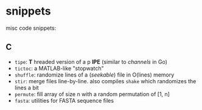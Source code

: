snippets
========

misc code snippets:

C
-

* `tipe`: __T__ hreaded version of a p __IPE__ (similar to *channels* in Go)
* `tictoc`: a MATLAB-like "stopwatch"
* `shuffle`: randomize lines of a (*seekable*) file in O(lines) memory
* `stir`: merge files line-by-line. also compiles `shake` which randomizes the lines a bit
* `permute`: fill array of size n with a random permutation of [1, n]
* `fasta`: utilities for FASTA sequence files
